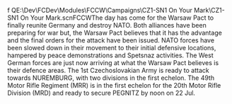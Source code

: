f QE:\Dev\FCDev\Modules\FCCW\Campaigns\CZ1-SN1 On Your Mark\CZ1-SN1 On Your Mark.scnFCCWThe day has come for the Warsaw Pact to finally reunite Germany and destroy NATO.  Both alliances have been preparing for war but, the Warsaw Pact believes that it has the advantage and the final orders for the attack have been issued. NATO forces have been slowed down in their movement to their initial defensive locations, hampered by peace demonstrations and Spetsnaz activities.  The West German forces are just now arriving at what the Warsaw Pact believes is their defence areas.   The 1st Czechoslovakian Army is ready to attack towards NUREMBURG, with two divisions in the first echelon.  The 49th Motor Rifle Regiment (MRR) is in the first echelon for the 20th Motor Rifle Division (MRD) and ready to secure PEGNITZ by noon on 22 Jul.
